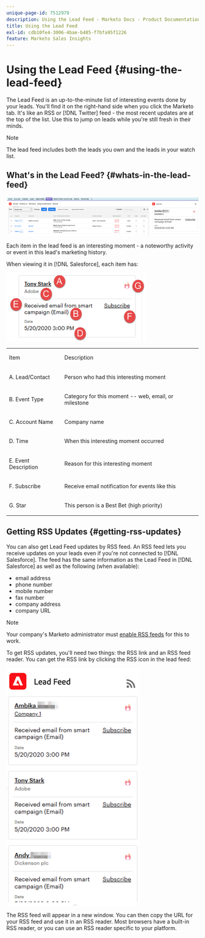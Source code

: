 ```yaml
---
unique-page-id: 7512979
description: Using the Lead Feed - Marketo Docs - Product Documentation
title: Using the Lead Feed
exl-id: cdb10fe4-3006-4bae-b485-f7bfa95f1226
feature: Marketo Sales Insights
---
```

# Using the Lead Feed {#using-the-lead-feed}

The Lead Feed is an up-to-the-minute list of interesting events done by your leads. You'll find it on the right-hand side when you click the Marketo tab. It's like an RSS or [!DNL Twitter] feed - the most recent updates are at the top of the list. Use this to jump on leads while you're still fresh in their minds.

>[!NOTE]
>
>The lead feed includes both the leads you own and the leads in your watch list.

## What's in the Lead Feed? {#whats-in-the-lead-feed}

![](assets/using-the-lead-feed-1.png)

Each item in the lead feed is an interesting moment - a noteworthy activity or event in this lead's marketing history.

When viewing it in [!DNL Salesforce], each item has:

![](assets/using-the-lead-feed-2.png)

<table> 
 <colgroup> 
  <col> 
  <col> 
 </colgroup> 
 <tbody> 
  <tr> 
   <td><p>Item</p></td> 
   <td><p>Description</p></td> 
  </tr> 
  <tr> 
   <td><p>A. Lead/Contact</p></td> 
   <td><p>Person who had this interesting moment</p></td> 
  </tr> 
  <tr> 
   <td><p>B. Event Type</p></td> 
   <td><p>Category for this moment -- web, email, or milestone</p></td> 
  </tr> 
  <tr> 
   <td><p>C. Account Name</p></td> 
   <td><p>Company name</p></td> 
  </tr> 
  <tr> 
   <td><p>D. Time</p></td> 
   <td><p>When this interesting moment occurred</p></td> 
  </tr> 
  <tr> 
   <td><p>E. Event Description</p></td> 
   <td><p>Reason for this interesting moment</p></td> 
  </tr> 
  <tr> 
   <td><p>F. Subscribe</p></td> 
   <td><p>Receive email notification for events like this</p></td> 
  </tr> 
  <tr> 
   <td><p>G. Star</p></td> 
   <td><p>This person is a Best Bet (high priority)</p></td> 
  </tr> 
 </tbody> 
</table>

## Getting RSS Updates {#getting-rss-updates}

You can also get Lead Feed updates by RSS feed.  An RSS feed lets you receive updates on your leads even if you're not connected to [!DNL Salesforce]. The feed has the same information as the Lead Feed in [!DNL Salesforce] as well as the following (when available):

* email address
* phone number
* mobile number
* fax number
* company address
* company URL

>[!NOTE]
>
>Your company's Marketo administrator must [enable RSS feeds](/help/marketo/product-docs/marketo-sales-insight/msi-for-salesforce/features/msi-configuration-tab/enable-rss-for-sales-insight.md) for this to work.

To get RSS updates, you'll need two things: the RSS link and an RSS feed reader. You can get the RSS link by clicking the RSS icon in the lead feed:

![](assets/using-the-lead-feed-3.png)

The RSS feed will appear in a new window. You can then copy the URL for your RSS feed and use it in an RSS reader. Most browsers have a built-in RSS reader, or you can use an RSS reader specific to your platform.
